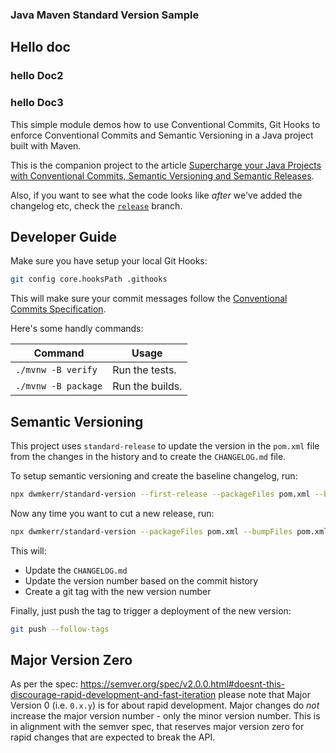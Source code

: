### Java Maven Standard Version Sample
## Hello doc
### hello Doc2
### hello Doc3

This simple module demos how to use Conventional Commits, Git Hooks to enforce Conventional Commits and Semantic Versioning in a Java project built with Maven.

This is the companion project to the article [Supercharge your Java Projects with Conventional Commits, Semantic Versioning and Semantic Releases](https://dwmkerr.com/conventional-commits-and-semantic-versioning-for-java/).

Also, if you want to see what the code looks like _after_ we've added the changelog etc, check the [`release`](https://github.com/dwmkerr/java-maven-standard-version-sample/tree/release) branch.

## Developer Guide

Make sure you have setup your local Git Hooks:

```sh
git config core.hooksPath .githooks
```

This will make sure your commit messages follow the [Conventional Commits Specification](https://www.conventionalcommits.org/en/v1.0.0/).

Here's some handly commands:

| Command | Usage |
|---------|-------|
| `./mvnw -B verify` | Run the tests. |
| `./mvnw -B package` | Run the builds. |

## Semantic Versioning

This project uses `standard-release` to update the version in the `pom.xml` file from the changes in the history and to create the `CHANGELOG.md` file.

To setup semantic versioning and create the baseline changelog, run:

```sh
npx dwmkerr/standard-version --first-release --packageFiles pom.xml --bumpFiles pom.xml
```

Now any time you want to cut a new release, run:

```sh
npx dwmkerr/standard-version --packageFiles pom.xml --bumpFiles pom.xml
```

This will:

- Update the `CHANGELOG.md`
- Update the version number based on the commit history
- Create a git tag with the new version number

Finally, just push the tag to trigger a deployment of the new version:

```sh
git push --follow-tags
```

## Major Version Zero

As per the spec: https://semver.org/spec/v2.0.0.html#doesnt-this-discourage-rapid-development-and-fast-iteration please note that Major Version 0 (i.e. `0.x.y`) is for about rapid development. Major changes do _not_ increase the major version number - only the minor version number. This is in alignment with the semver spec, that reserves major version zero for rapid changes that are expected to break the API.
